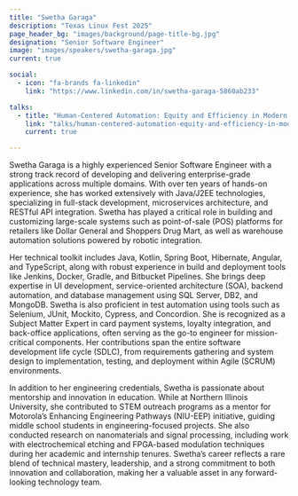 ```yaml
---
title: "Swetha Garaga"
description: "Texas Linux Fest 2025"
page_header_bg: "images/background/page-title-bg.jpg"
designation: "Senior Software Engineer"
image: "images/speakers/swetha-garaga.jpg"
current: true

social:
  - icon: "fa-brands fa-linkedin"
    link: "https://www.linkedin.com/in/swetha-garaga-5860ab233"

talks:
  - title: "Human‑Centered Automation: Equity and Efficiency in Modern Warehousing"
    link: "talks/human-centered-automation-equity-and-efficiency-in-modern-warehousing/"
    current: true

---
```

Swetha Garaga is a highly experienced Senior Software Engineer with a strong 
track record of developing and delivering enterprise-grade applications across 
multiple domains. With over ten years of hands-on experience, she has worked 
extensively with Java/J2EE technologies, specializing in full-stack development,
 microservices architecture, and RESTful API integration. Swetha has played a 
critical role in building and customizing large-scale systems such as 
point-of-sale (POS) platforms for retailers like Dollar General and Shoppers 
Drug Mart, as well as warehouse automation solutions powered by robotic 
integration. 

Her technical toolkit includes Java, Kotlin, Spring Boot, Hibernate, Angular, 
and TypeScript, along with robust experience in build and deployment tools like 
Jenkins, Docker, Gradle, and Bitbucket Pipelines. She brings deep expertise in 
UI development, service-oriented architecture (SOA), backend automation, and 
database management using SQL Server, DB2, and MongoDB. Swetha is also 
proficient in test automation using tools such as Selenium, JUnit, Mockito, 
Cypress, and Concordion. She is recognized as a Subject Matter Expert in card 
payment systems, loyalty integration, and back-office applications, often 
serving as the go-to engineer for mission-critical components. Her contributions
 span the entire software development life cycle (SDLC), from requirements 
gathering and system design to implementation, testing, and deployment within 
Agile (SCRUM) environments. 

In addition to her engineering credentials, Swetha is passionate about 
mentorship and innovation in education. While at Northern Illinois University, 
she contributed to STEM outreach programs as a mentor for Motorola’s Enhancing 
Engineering Pathways (NIU-EEP) initiative, guiding middle school students in 
engineering-focused projects. She also conducted research on nanomaterials and 
signal processing, including work with electrochemical etching and FPGA-based 
modulation techniques during her academic and internship tenures. Swetha’s 
career reflects a rare blend of technical mastery, leadership, and a strong 
commitment to both innovation and collaboration, making her a valuable asset in 
any forward-looking technology team.
